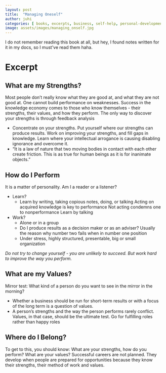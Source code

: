 ```yaml
---
layout: post
title:  "Managing Oneself"
author: juhi
categories: [ books, excerpts, business, self-help, personal-development ]
image: assets/images/managing_onself.jpg
---
```

I do not remember reading this book at all, but hey, I found notes written for it in my docs, so I must've read them haha.

# Excerpt
## What are my Strengths?
Most people don’t really know what they are good at, and what they are not good at. One cannot build performance on weaknesses. Success in the knowledge economy comes to those who know themselves - their strengths, their values, and how they perform. The only way to discover your strengths is through feedback analysis
- Concentrate on your strengths. Put yourself where our strengths can produce results.
Work on improving your strengths, and fill gaps in knowledge.
Learn where your intellectual arrogance is causing disabling ignorance and overcome it.
- “It is a law of nature that two moving bodies in contact with each other create friction. This is as true for human beings as it is for inanimate objects.”

## How do I Perform
It is  a matter of personality. Am I a reader or a listener?
- Learn?
	- Learn by writing, taking copious notes, doing, or talking
Acting on acquired knowledge is key to performance
Not acting condemns one to nonperformance
Learn by talking
- Work?
	- Alone or in a group
	- Do I produce results as a decision maker or as an adviser? Usually the reason why number two fails when in number one position
	- Under stress, highly structured, presentable, big or small organization

_Do not try to change yourself - you are unlikely to succeed. But work hard to improve the way you perform._

## What are my Values?
Mirror test: What kind of a person do you want to see in the mirror in the morning?
 - Whether a business should be run for short-term results or with a focus of the long term is a question of values.
- A person’s strengths and the way the person performs rarely conflict. Values, in that case, should be the ultimate test. Go for fulfilling roles rather than happy roles

## Where do I Belong?
To get to this, you should know: What are your strengths, how do you perform? What are your values?
Successful careers are not planned. They develop when people are prepared for opportunities because they know their strengths, their method of work and values.
